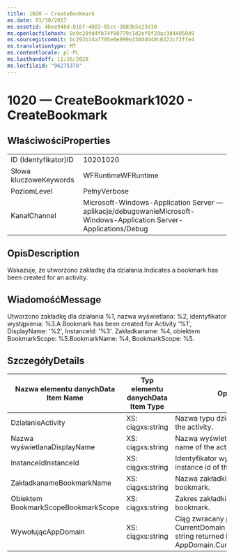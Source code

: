 ```yaml
---
title: 1020 — CreateBookmark
ms.date: 03/30/2017
ms.assetid: 4bee948d-816f-4803-85cc-3883b5e23d10
ms.openlocfilehash: 8c9c20fd4fb74f80779c1d2ef8f29ac3d44050d9
ms.sourcegitcommit: bc293b14af795e0e999e3304dd40c0222cf2ffe4
ms.translationtype: MT
ms.contentlocale: pl-PL
ms.lasthandoff: 11/26/2020
ms.locfileid: "96275378"
---
```

# <a name="1020---createbookmark"></a><span data-ttu-id="a8d90-102">1020 — CreateBookmark</span><span class="sxs-lookup"><span data-stu-id="a8d90-102">1020 - CreateBookmark</span></span>

## <a name="properties"></a><span data-ttu-id="a8d90-103">Właściwości</span><span class="sxs-lookup"><span data-stu-id="a8d90-103">Properties</span></span>  
  
|||  
|-|-|  
|<span data-ttu-id="a8d90-104">ID (Identyfikator)</span><span class="sxs-lookup"><span data-stu-id="a8d90-104">ID</span></span>|<span data-ttu-id="a8d90-105">1020</span><span class="sxs-lookup"><span data-stu-id="a8d90-105">1020</span></span>|  
|<span data-ttu-id="a8d90-106">Słowa kluczowe</span><span class="sxs-lookup"><span data-stu-id="a8d90-106">Keywords</span></span>|<span data-ttu-id="a8d90-107">WFRuntime</span><span class="sxs-lookup"><span data-stu-id="a8d90-107">WFRuntime</span></span>|  
|<span data-ttu-id="a8d90-108">Poziom</span><span class="sxs-lookup"><span data-stu-id="a8d90-108">Level</span></span>|<span data-ttu-id="a8d90-109">Pełny</span><span class="sxs-lookup"><span data-stu-id="a8d90-109">Verbose</span></span>|  
|<span data-ttu-id="a8d90-110">Kanał</span><span class="sxs-lookup"><span data-stu-id="a8d90-110">Channel</span></span>|<span data-ttu-id="a8d90-111">Microsoft-Windows-Application Server — aplikacje/debugowanie</span><span class="sxs-lookup"><span data-stu-id="a8d90-111">Microsoft-Windows-Application Server-Applications/Debug</span></span>|  
  
## <a name="description"></a><span data-ttu-id="a8d90-112">Opis</span><span class="sxs-lookup"><span data-stu-id="a8d90-112">Description</span></span>  

 <span data-ttu-id="a8d90-113">Wskazuje, że utworzono zakładkę dla działania.</span><span class="sxs-lookup"><span data-stu-id="a8d90-113">Indicates a bookmark has been created for an activity.</span></span>  
  
## <a name="message"></a><span data-ttu-id="a8d90-114">Wiadomość</span><span class="sxs-lookup"><span data-stu-id="a8d90-114">Message</span></span>  

 <span data-ttu-id="a8d90-115">Utworzono zakładkę dla działania %1, nazwa wyświetlana: %2, identyfikator wystąpienia: %3.</span><span class="sxs-lookup"><span data-stu-id="a8d90-115">A Bookmark has been created for Activity '%1', DisplayName: '%2', InstanceId: '%3'.</span></span>  <span data-ttu-id="a8d90-116">Zakładkaname: %4, obiektem BookmarkScope: %5.</span><span class="sxs-lookup"><span data-stu-id="a8d90-116">BookmarkName: %4, BookmarkScope: %5.</span></span>  
  
## <a name="details"></a><span data-ttu-id="a8d90-117">Szczegóły</span><span class="sxs-lookup"><span data-stu-id="a8d90-117">Details</span></span>  
  
|<span data-ttu-id="a8d90-118">Nazwa elementu danych</span><span class="sxs-lookup"><span data-stu-id="a8d90-118">Data Item Name</span></span>|<span data-ttu-id="a8d90-119">Typ elementu danych</span><span class="sxs-lookup"><span data-stu-id="a8d90-119">Data Item Type</span></span>|<span data-ttu-id="a8d90-120">Opis</span><span class="sxs-lookup"><span data-stu-id="a8d90-120">Description</span></span>|  
|--------------------|--------------------|-----------------|  
|<span data-ttu-id="a8d90-121">Działanie</span><span class="sxs-lookup"><span data-stu-id="a8d90-121">Activity</span></span>|<span data-ttu-id="a8d90-122">XS: ciąg</span><span class="sxs-lookup"><span data-stu-id="a8d90-122">xs:string</span></span>|<span data-ttu-id="a8d90-123">Nazwa typu działania.</span><span class="sxs-lookup"><span data-stu-id="a8d90-123">The type name of the activity.</span></span>|  
|<span data-ttu-id="a8d90-124">Nazwa wyświetlana</span><span class="sxs-lookup"><span data-stu-id="a8d90-124">DisplayName</span></span>|<span data-ttu-id="a8d90-125">XS: ciąg</span><span class="sxs-lookup"><span data-stu-id="a8d90-125">xs:string</span></span>|<span data-ttu-id="a8d90-126">Nazwa wyświetlana działania.</span><span class="sxs-lookup"><span data-stu-id="a8d90-126">The display name of the activity.</span></span>|  
|<span data-ttu-id="a8d90-127">InstanceId</span><span class="sxs-lookup"><span data-stu-id="a8d90-127">InstanceId</span></span>|<span data-ttu-id="a8d90-128">XS: ciąg</span><span class="sxs-lookup"><span data-stu-id="a8d90-128">xs:string</span></span>|<span data-ttu-id="a8d90-129">Identyfikator wystąpienia działania.</span><span class="sxs-lookup"><span data-stu-id="a8d90-129">The instance id of the activity.</span></span>|  
|<span data-ttu-id="a8d90-130">Zakładkaname</span><span class="sxs-lookup"><span data-stu-id="a8d90-130">BookmarkName</span></span>|<span data-ttu-id="a8d90-131">XS: ciąg</span><span class="sxs-lookup"><span data-stu-id="a8d90-131">xs:string</span></span>|<span data-ttu-id="a8d90-132">Nazwa zakładki.</span><span class="sxs-lookup"><span data-stu-id="a8d90-132">The name of the bookmark.</span></span>|  
|<span data-ttu-id="a8d90-133">Obiektem BookmarkScope</span><span class="sxs-lookup"><span data-stu-id="a8d90-133">BookmarkScope</span></span>|<span data-ttu-id="a8d90-134">XS: ciąg</span><span class="sxs-lookup"><span data-stu-id="a8d90-134">xs:string</span></span>|<span data-ttu-id="a8d90-135">Zakres zakładki.</span><span class="sxs-lookup"><span data-stu-id="a8d90-135">The scope of the bookmark.</span></span>|  
|<span data-ttu-id="a8d90-136">Wywołując</span><span class="sxs-lookup"><span data-stu-id="a8d90-136">AppDomain</span></span>|<span data-ttu-id="a8d90-137">XS: ciąg</span><span class="sxs-lookup"><span data-stu-id="a8d90-137">xs:string</span></span>|<span data-ttu-id="a8d90-138">Ciąg zwracany przez element AppDomain. CurrentDomain —. FriendlyName.</span><span class="sxs-lookup"><span data-stu-id="a8d90-138">The string returned by AppDomain.CurrentDomain.FriendlyName.</span></span>|
